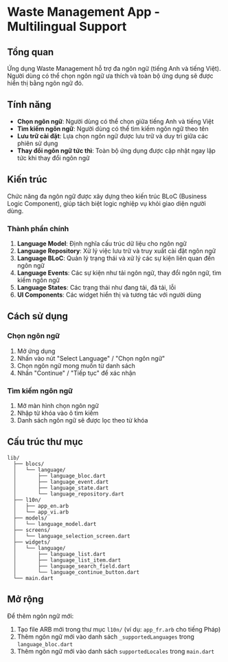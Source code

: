 # Waste Management App - Multilingual Support

## Tổng quan

Ứng dụng Waste Management hỗ trợ đa ngôn ngữ (tiếng Anh và tiếng Việt). Người dùng có thể chọn ngôn ngữ ưa thích và toàn bộ ứng dụng sẽ được hiển thị bằng ngôn ngữ đó.

## Tính năng

- **Chọn ngôn ngữ**: Người dùng có thể chọn giữa tiếng Anh và tiếng Việt
- **Tìm kiếm ngôn ngữ**: Người dùng có thể tìm kiếm ngôn ngữ theo tên
- **Lưu trữ cài đặt**: Lựa chọn ngôn ngữ được lưu trữ và duy trì giữa các phiên sử dụng
- **Thay đổi ngôn ngữ tức thì**: Toàn bộ ứng dụng được cập nhật ngay lập tức khi thay đổi ngôn ngữ

## Kiến trúc

Chức năng đa ngôn ngữ được xây dựng theo kiến trúc BLoC (Business Logic Component), giúp tách biệt logic nghiệp vụ khỏi giao diện người dùng.

### Thành phần chính

1. **Language Model**: Định nghĩa cấu trúc dữ liệu cho ngôn ngữ
2. **Language Repository**: Xử lý việc lưu trữ và truy xuất cài đặt ngôn ngữ
3. **Language BLoC**: Quản lý trạng thái và xử lý các sự kiện liên quan đến ngôn ngữ
4. **Language Events**: Các sự kiện như tải ngôn ngữ, thay đổi ngôn ngữ, tìm kiếm ngôn ngữ
5. **Language States**: Các trạng thái như đang tải, đã tải, lỗi
6. **UI Components**: Các widget hiển thị và tương tác với người dùng

## Cách sử dụng

### Chọn ngôn ngữ

1. Mở ứng dụng
2. Nhấn vào nút "Select Language" / "Chọn ngôn ngữ"
3. Chọn ngôn ngữ mong muốn từ danh sách
4. Nhấn "Continue" / "Tiếp tục" để xác nhận

### Tìm kiếm ngôn ngữ

1. Mở màn hình chọn ngôn ngữ
2. Nhập từ khóa vào ô tìm kiếm
3. Danh sách ngôn ngữ sẽ được lọc theo từ khóa

## Cấu trúc thư mục

```
lib/
  ├── blocs/
  │   └── language/
  │       ├── language_bloc.dart
  │       ├── language_event.dart
  │       ├── language_state.dart
  │       └── language_repository.dart
  ├── l10n/
  │   ├── app_en.arb
  │   └── app_vi.arb
  ├── models/
  │   └── language_model.dart
  ├── screens/
  │   └── language_selection_screen.dart
  ├── widgets/
  │   └── language/
  │       ├── language_list.dart
  │       ├── language_list_item.dart
  │       ├── language_search_field.dart
  │       └── language_continue_button.dart
  └── main.dart
```

## Mở rộng

Để thêm ngôn ngữ mới:

1. Tạo file ARB mới trong thư mục `l10n/` (ví dụ: `app_fr.arb` cho tiếng Pháp)
2. Thêm ngôn ngữ mới vào danh sách `_supportedLanguages` trong `language_bloc.dart`
3. Thêm ngôn ngữ mới vào danh sách `supportedLocales` trong `main.dart`
